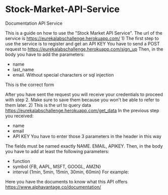 # Stock-Market-API-Service

Documentation API Service

This is a guide on how to use the "Stock Market API Service".
The url of the service is https://eurekalabschallenge.herokuapp.com/
1)
The first step to use the service is to register and get an API KEY
You have to send a POST request to https://eurekalabschallenge.herokuapp.com/sign_up
Then, in the body you have to add the parameters:
* name
* last_name
* email.
Without special characters or sql injection
 
This is the correct form
 
After you have sent the request you will receive your credentials to proceed with step 2.
Make sure to save them because you won't be able to refer to them later.
2)
This is the url to query data https://eurekalabschallenge.herokuapp.com/get_data
In the previous step you received:
* name
* email
* API KEY
You have to enter those 3 parameters in the header in this way
 

The fields must be named exactly NAME. EMAIL, APIKEY.
Then, in the body you have to add at least the following parameters:
* function
* symbol {FB, AAPL, MSFT, GOOGL, AMZN}
* interval {1min, 5min, 15min, 30min, 60min}
For example:
 
Here you have the documents to know what this API offers https://www.alphavantage.co/documentation/
